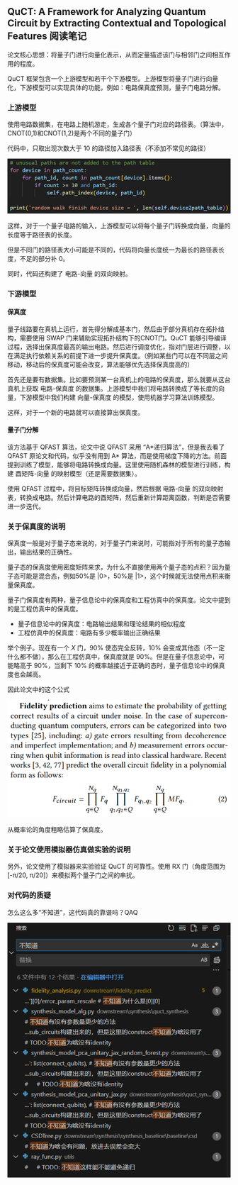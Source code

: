 ## QuCT꞉ A Framework for Analyzing Quantum Circuit by Extracting Contextual and Topological Features 阅读笔记

论文核心思想：将量子门进行向量化表示，从而定量描述该门与相邻门之间相互作用的程度。

QuCT 框架包含一个上游模型和若干个下游模型。上游模型将量子门进行向量化，下游模型可以实现具体的功能，例如：电路保真度预测，量子门电路分解。

### 上游模型

使用电路数据集，在电路上随机游走，生成各个量子门对应的路径表。（算法中，CNOT(0,1)和CNOT(1,2)是两个不同的量子门）

代码中，只取出现次数大于 10 的路径加入路径表（不添加不常见的路径）

<img src="img/2.png">

这样，对于一个量子电路的输入，上游模型可以将每个量子门转换成向量，向量的长度等于路径表的长度。

但是不同门的路径表大小可能是不同的，代码将向量长度统一为最长的路径表长度，不足的部分补 0。

同时，代码还构建了 电路-向量 的双向映射。

### 下游模型

#### 保真度

量子线路要在真机上运行，首先得分解成基本门，然后由于部分真机存在拓扑结构，需要使用 SWAP 门来辅助实现拓扑结构下的CNOT门。QuCT 能够引导编译过程，选择出保真度最高的输出电路。然后进行调度优化，指对门层进行调整，以在满足执行依赖关系的前提下进一步提升保真度。（例如某些门可以在不同层之间移动，移动后的保真度可能会改变，算法能够优先选择保真度高的）

首先还是要有数据集。比如要预测某一台真机上的电路的保真度，那么就要从这台真机上获取 电路-保真度 的数据集。上游模型中我们将电路转换成了等长度的向量，下游模型中我们构建 向量-保真度 的模型，使用机器学习算法训练模型。

这样，对于一个新的电路就可以直接算出保真度。

#### 量子门分解

该方法基于 QFAST 算法，论文中说 QFAST 采用 “A\*递归算法”，但是我去看了 QFAST 原论文和代码，似乎没有用到 A\* 算法，而是使用梯度下降的方法。前面提到训练了模型，能够将电路转换成向量。这里使用随机森林的模型进行训练，构建 酉矩阵-向量 的映射模型（还是需要数据集）。

使用 QFAST 过程中，将目标矩阵转换成向量，然后根据 电路-向量 的双向映射表，转换成电路。然后计算电路的酉矩阵，然后重新计算距离函数，判断是否需要进一步迭代。

### 关于保真度的说明

保真度一般是对于量子态来说的，对于量子门来说时，可能指对于所有的量子态输出，输出结果的正确性。

量子态的保真度使用密度矩阵来求，为什么不直接使用两个量子态的点积？因为量子态可能是混合态，例如50%是 |0>，50%是 |1>，这个时候就无法使用点积来衡量保真度。

量子门保真度有两种，量子信息论中的保真度和工程仿真中的保真度。论文中提到的是工程仿真中的保真度。

+ 量子信息论中的保真度：电路输出结果和理论结果的相似程度
+ 工程仿真中的保真度：电路有多少概率输出正确结果

举个例子。现在有一个 $X$ 门，90% 使态完全反转，10% 会变成其他态（不一定什么都不做），那么在工程仿真中，保真度就是 90%。但是在量子信息论中，可能略高于 90%，当剩下 10% 的概率越接近于正确的态时，量子信息论中的保真度也会越高。

因此论文中的这个公式

<img src="img/1.png">

从概率论的角度粗略估算了保真度。

### 关于论文使用模拟器仿真做实验的说明

另外，论文使用了模拟器来实验验证 QuCT 的可靠性。使用 RX 门（角度范围为[-π/20, π/20]）来模拟两个量子门之间的串扰。

### 对代码的质疑

怎么这么多“不知道”，这代码真的靠谱吗？QAQ

<img src="img/3.png">